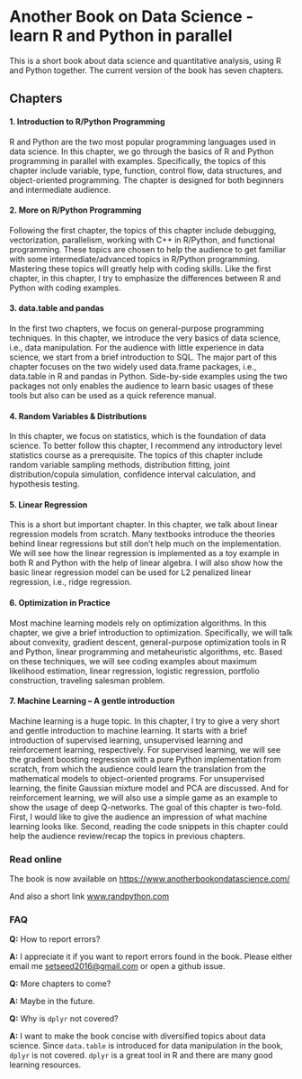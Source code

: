# Another Book on Data Science - learn R and Python in parallel


This is a short book about data science and quantitative analysis, using R and Python together. The current version of the book has seven chapters.

## Chapters

#### 1. Introduction to R/Python Programming

R and Python are the two most popular programming languages used in data science. In this chapter, we go through the basics of R and Python programming in parallel with examples. Specifically, the topics of this chapter include variable, type, function, control flow, data structures, and object-oriented programming. The chapter is designed for both beginners and intermediate audience.

#### 2. More on R/Python Programming

Following the first chapter, the topics of this chapter include debugging, vectorization, parallelism, working with C++ in R/Python, and functional programming. These topics are chosen to help the audience to get familiar with some intermediate/advanced topics in R/Python programming. Mastering these topics will greatly help with coding skills. Like the first chapter, in this chapter, I try to emphasize the differences between R and Python with coding examples.

#### 3. data.table and pandas

In the first two chapters, we focus on general-purpose programming techniques. In this chapter, we introduce the very basics of data science, i.e., data manipulation. For the audience with little experience in data science, we start from a brief introduction to SQL. The major part of this chapter focuses on the two widely used data.frame packages, i.e., data.table in R and pandas in Python. Side-by-side examples using the two packages not only enables the audience to learn basic usages of these tools but also can be used as a quick reference manual.

#### 4. Random Variables & Distributions

In this chapter, we focus on statistics, which is the foundation of data science. To better follow this chapter, I recommend any introductory level statistics course as a prerequisite. The topics of this chapter include random variable sampling methods, distribution fitting, joint distribution/copula simulation, confidence interval calculation, and hypothesis testing.


#### 5. Linear Regression

This is a short but important chapter. In this chapter, we talk about linear regression models from scratch. Many textbooks introduce the theories behind linear regressions but still don’t help much on the implementation. We will see how the linear regression is implemented as a toy example in both R and Python with the help of linear algebra. I will also show how the basic linear regression model can be used for L2 penalized linear regression, i.e., ridge regression.


#### 6. Optimization in Practice

Most machine learning models rely on optimization algorithms. In this chapter, we give a brief introduction to optimization. Specifically, we will talk about convexity, gradient descent, general-purpose optimization tools in R and Python, linear programming and metaheuristic algorithms, etc. Based on these techniques, we will see coding examples about maximum likelihood estimation, linear regression, logistic regression, portfolio construction, traveling salesman problem.


#### 7. Machine Learning – A gentle introduction

Machine learning is a huge topic. In this chapter, I try to give a very short and gentle introduction to machine learning. It starts with a brief introduction of supervised learning, unsupervised learning and reinforcement learning, respectively. For supervised learning, we will see the gradient boosting regression with a pure Python implementation from scratch, from which the audience could learn the translation from the mathematical models to object-oriented programs. For unsupervised learning, the finite Gaussian mixture model and PCA are discussed. And for reinforcement learning, we will also use a simple game as an example to show the usage of deep Q-networks. The goal of this chapter is two-fold. First, I would like to give the audience an impression of what machine learning looks like. Second, reading the code snippets in this chapter could help the audience review/recap the topics in previous chapters.


### Read online

The book is now available on https://www.anotherbookondatascience.com/

And also a short link www.randpython.com


### FAQ

**Q:** How to report errors?

**A:** I appreciate it if you want to report errors found in the book. Please either email me setseed2016@gmail.com or open a github issue.

**Q:** More chapters to come?

**A:** Maybe in the future.

**Q:** Why is `dplyr` not covered?

**A:** I want to make the book concise with diversified topics about data science. Since `data.table` is introduced for data manipulation in the book, `dplyr` is not covered. `dplyr` is a great tool in R and there are many good learning resources.


